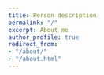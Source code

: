 ```yaml
---
title: Person description
permalink: "/"
excerpt: About me
author_profile: true
redirect_from:
- "/about/"
- "/about.html"
---
```



